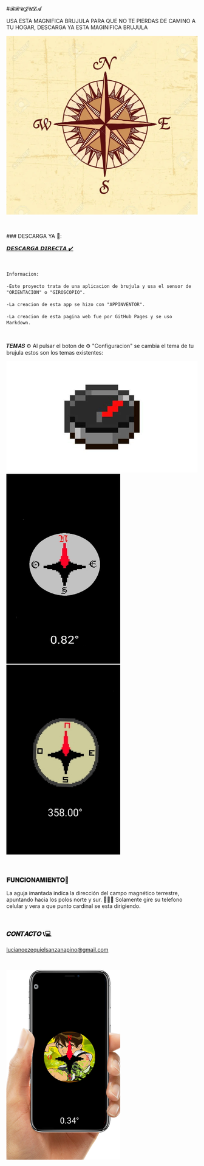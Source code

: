#𝓑𝓡𝓤𝓙𝓤𝓛𝓐  

USA ESTA MAGNIFICA BRUJULA PARA QUE NO TE PIERDAS DE CAMINO A TU HOGAR, DESCARGA YA ESTA MAGINIFICA BRUJULA


![Image](https://github.com/lucianosp123/brujula/blob/main/brujula.webp)
<p>&nbsp;</p>
### DESCARGA YA 🤑:


[𝘿𝙀𝙎𝘾𝘼𝙍𝙂𝘼 𝘿𝙄𝙍𝙀𝘾𝙏𝘼 ✔️](https://github.com/nikomaufro/pag-web/raw/main/Brujula.apk) 

<p>&nbsp;</p>

```
Informacion: 

-Este proyecto trata de una aplicacion de brujula y usa el sensor de "ORIENTACION" o "GIROSCOPIO".

-La creacion de esta app se hizo con "APPINVENTOR".

-La creacion de esta pagina web fue por GitHub Pages y se uso Markdown.

```

<p>&nbsp;</p>

 𝑻𝑬𝑴𝑨𝑺 ⚙️
Al pulsar el boton de  ⚙️ "Configuracion" se cambia el tema de tu brujula estos son los temas existentes:

![Image](https://github.com/lucianosp123/brujula/blob/main/brujula-minecraft%20(1).jpg?raw=true)  ![Image](https://github.com/nikomaufro/pag-web/blob/main/BRUJU1.jpeg?raw=true)  ![Image](https://github.com/nikomaufro/pag-web/blob/main/BRUJU2.jpeg?raw=true)

<p>&nbsp;</p>

### 𝐅𝐔𝐍𝐂𝐈𝐎𝐍𝐀𝐌𝐈𝐄𝐍𝐓𝐎🔧
La aguja imantada indica la dirección del campo magnético terrestre, apuntando hacia los polos norte y sur. 🧭🧭🧭
Solamente gire su telefono celular y vera a que punto cardinal se esta dirigiendo.

<p>&nbsp;</p>

### 𝑪𝑶𝑵𝑻𝑨𝑪𝑻𝑶 📞💻

lucianoezequielsanzanapino@gmail.com



<p>&nbsp;</p>

![Image](https://github.com/nikomaufro/pag-web/blob/main/manoedit.png?raw=true)
